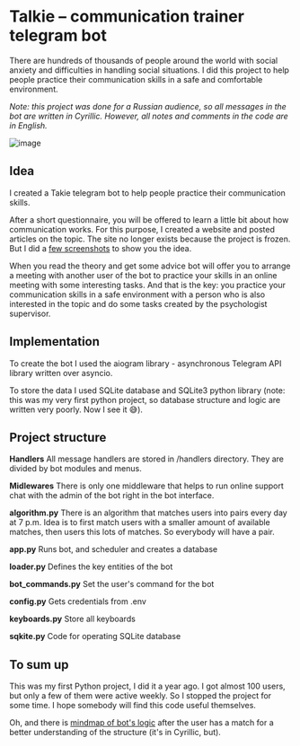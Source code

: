 # Talkie – communication trainer telegram bot
There are hundreds of thousands of people around the world with social anxiety and difficulties in handling social situations. I did this project to help people practice their communication skills in a safe and comfortable environment.

*Note: this project was done for a Russian audience, so all messages in the bot are written in Cyrillic. However, all notes and comments in the code are in English.*

![image](https://user-images.githubusercontent.com/88551054/196945000-11a31071-314d-4cf1-a4a4-62294705bbcd.png)

## Idea
I created a Takie telegram bot to help people practice their communication skills. 

After a short questionnaire, you will be offered to learn a little bit about how communication works. For this purpose, I created a website and posted articles on the topic. The site no longer exists because the project is frozen. But I did a [few screenshots](https://drive.google.com/drive/folders/1UiNLm9lwTIG04UrI05R_vW0fhDo5Ue3M?usp=sharing) to show you the idea.

When you read the theory and get some advice bot will offer you to arrange a meeting with another user of the bot to practice your skills in an online meeting with some interesting tasks. And that is the key: you practice your communication skills in a safe environment with a person who is also interested in the topic and do some tasks created by the psychologist supervisor.

## Implementation
To create the bot I used the aiogram library - asynchronous Telegram API library written over asyncio.

To store the data I used SQLite database and SQLite3 python library (note: this was my very first python project, so database structure and logic are written very poorly. Now I see it 😅).

## Project structure
**Handlers** All message handlers are stored in /handlers directory. They are divided by bot modules and menus.

**Midlewares** There is only one middleware that helps to run online support chat with the admin of the bot right in the bot interface.

**algorithm.py** There is an algorithm that matches users into pairs every day at 7 p.m. Idea is to first match users with a smaller amount of available matches, then users this lots of matches. So everybody will have a pair.

**app.py** Runs bot, and scheduler and creates a database

**loader.py** Defines the key entities of the bot

**bot_commands.py** Set the user's command for the bot

**config.py** Gets credentials from .env

**keyboards.py** Store all keyboards

**sqkite.py** Code for operating SQLite database

## To sum up
This was my first Python project, I did it a year ago. I got almost 100 users, but only a few of them were active weekly. So I stopped the project for some time. I hope somebody will find this code useful themselves.

Oh, and there is [mindmap of bot's logic](https://miro.com/app/board/o9J_kyNTfhM=/) after the user has a match for a better understanding of the structure (it's in Cyrillic, but).
